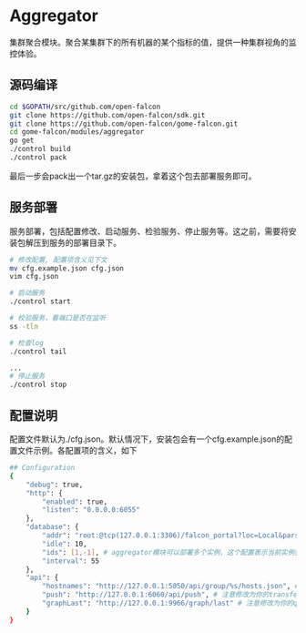 # Aggregator

集群聚合模块。聚合某集群下的所有机器的某个指标的值，提供一种集群视角的监控体验。

## 源码编译

```bash
cd $GOPATH/src/github.com/open-falcon
git clone https://github.com/open-falcon/sdk.git
git clone https://github.com/open-falcon/gome-falcon.git
cd gome-falcon/modules/aggregator
go get 
./control build
./control pack
```

最后一步会pack出一个tar.gz的安装包，拿着这个包去部署服务即可。

## 服务部署
服务部署，包括配置修改、启动服务、检验服务、停止服务等。这之前，需要将安装包解压到服务的部署目录下。

```bash
# 修改配置, 配置项含义见下文
mv cfg.example.json cfg.json
vim cfg.json

# 启动服务
./control start

# 校验服务，看端口是否在监听
ss -tln

# 检查log
./control tail

...
# 停止服务
./control stop

```

## 配置说明
配置文件默认为./cfg.json。默认情况下，安装包会有一个cfg.example.json的配置文件示例。各配置项的含义，如下

```bash
## Configuration
{
    "debug": true,
    "http": {
        "enabled": true,
        "listen": "0.0.0.0:6055"
    },
    "database": {
        "addr": "root:@tcp(127.0.0.1:3306)/falcon_portal?loc=Local&parseTime=true",
        "idle": 10,
        "ids": [1,-1], # aggregator模块可以部署多个实例，这个配置表示当前实例要处理的数据库中cluster表的id范围
        "interval": 55
    },
    "api": {
        "hostnames": "http://127.0.0.1:5050/api/group/%s/hosts.json", # 注意修改为你的portal的ip:port
        "push": "http://127.0.0.1:6060/api/push", # 注意修改为你的transfer的http ip:port
        "graphLast": "http://127.0.0.1:9966/graph/last" # 注意修改为你的query的ip:port
    }
}
       
```
